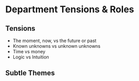 # Department Tensions & Roles

## Tensions
* The moment, now, vs the future or past
* Known unknowns vs unknown unknowns
* Time vs money
* Logic vs Intuition 

## Subtle Themes



